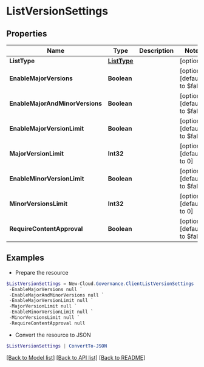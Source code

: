# ListVersionSettings
## Properties

Name | Type | Description | Notes
------------ | ------------- | ------------- | -------------
**ListType** | [**ListType**](ListType.md) |  | [optional] 
**EnableMajorVersions** | **Boolean** |  | [optional] [default to $false]
**EnableMajorAndMinorVersions** | **Boolean** |  | [optional] [default to $false]
**EnableMajorVersionLimit** | **Boolean** |  | [optional] [default to $false]
**MajorVersionLimit** | **Int32** |  | [optional] [default to 0]
**EnableMinorVersionLimit** | **Boolean** |  | [optional] [default to $false]
**MinorVersionsLimit** | **Int32** |  | [optional] [default to 0]
**RequireContentApproval** | **Boolean** |  | [optional] [default to $false]

## Examples

- Prepare the resource
```powershell
$ListVersionSettings = New-Cloud.Governance.ClientListVersionSettings  -ListType null `
 -EnableMajorVersions null `
 -EnableMajorAndMinorVersions null `
 -EnableMajorVersionLimit null `
 -MajorVersionLimit null `
 -EnableMinorVersionLimit null `
 -MinorVersionsLimit null `
 -RequireContentApproval null
```

- Convert the resource to JSON
```powershell
$ListVersionSettings | ConvertTo-JSON
```

[[Back to Model list]](../README.md#documentation-for-models) [[Back to API list]](../README.md#documentation-for-api-endpoints) [[Back to README]](../README.md)

